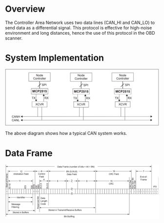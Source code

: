 # Overview
The Controller Area Network uses two data lines (CAN_HI and CAN_LO) to send data as a differential signal. This protocol is effective for high-noise environment and long distances, hence the use of this protocol in the OBD scanner.

# System Implementation
![System Implementation](SystemImplementation.png)

The above diagram shows how a typical CAN system works. 

# Data Frame
![CAN Data Frame](CANDataFrame.png)
